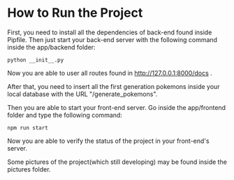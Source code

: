 
# How to Run the Project


First, you need to install all the dependencies of back-end found inside Pipfile.
Then just start your back-end server with the following command inside the app/backend folder:

    python __init__.py

Now you are able to user all routes found in http://127.0.0.1:8000/docs .

After that, you need to insert all the first generation pokemons inside your local database with the URL "/generate_pokemons".

Then you are able to start your front-end server.
Go inside the app/frontend folder and type the following command:

    npm run start


Now you are able to verify the status of the project in your front-end's server.


Some pictures of the project(which still developing) may be found inside the pictures folder.
